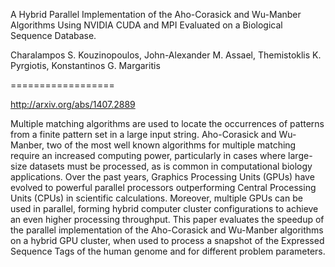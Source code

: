 A Hybrid Parallel Implementation of the Aho-Corasick and Wu-Manber Algorithms Using NVIDIA CUDA and MPI Evaluated on a Biological Sequence Database.

Charalampos S. Kouzinopoulos, John-Alexander M. Assael, Themistoklis K. Pyrgiotis, Konstantinos G. Margaritis

==================

http://arxiv.org/abs/1407.2889

Multiple matching algorithms are used to locate the occurrences of patterns from a finite pattern set in a large input string. Aho-Corasick and Wu-Manber, two of the most well known algorithms for multiple matching require an increased computing power, particularly in cases where large-size datasets must be processed, as is common in computational biology applications. Over the past years, Graphics Processing Units (GPUs) have evolved to powerful parallel processors outperforming Central Processing Units (CPUs) in scientific calculations. Moreover, multiple GPUs can be used in parallel, forming hybrid computer cluster configurations to achieve an even higher processing throughput. This paper evaluates the speedup of the parallel implementation of the Aho-Corasick and Wu-Manber algorithms on a hybrid GPU cluster, when used to process a snapshot of the Expressed Sequence Tags of the human genome and for different problem parameters.
